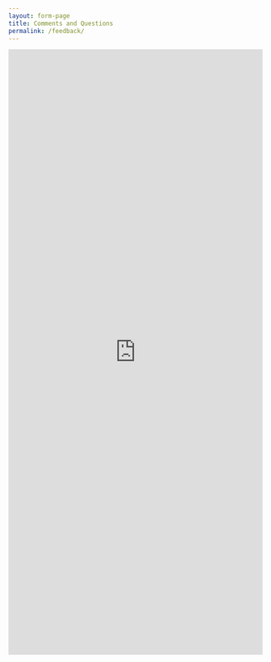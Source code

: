```yaml
---
layout: form-page
title: Comments and Questions
permalink: /feedback/
---
```


<iframe src="https://docs.google.com/forms/d/e/1FAIpQLScGZQCtz8AJ3MjQGLG5hGL_kWQnLuuTL2o14ovgs-FQq4H7Uw/viewform?embedded=true#start=embed" width="100%" height="1200" frameborder="0" marginheight="0" marginwidth="0">Loading...</iframe>
